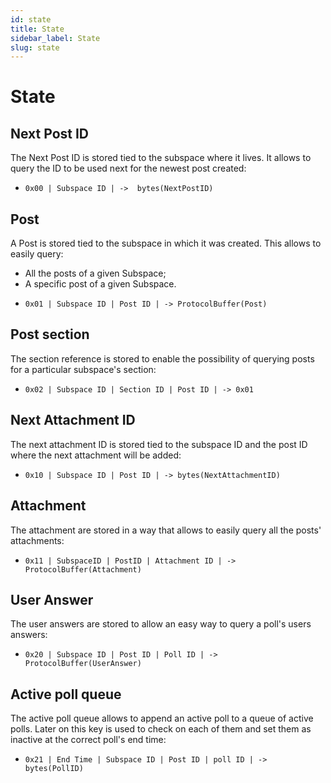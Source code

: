 ```yaml
---
id: state
title: State
sidebar_label: State
slug: state
---
```


# State

## Next Post ID
The Next Post ID is stored tied to the subspace where it lives. It allows to query the ID to be used next for the newest
post created:

* `0x00 | Subspace ID | ->  bytes(NextPostID)`

## Post
A Post is stored tied to the subspace in which it was created. This allows to easily query:
- All the posts of a given Subspace;
- A specific post of a given Subspace.

* `0x01 | Subspace ID | Post ID | -> ProtocolBuffer(Post)` 

## Post section
The section reference is stored to enable the possibility of querying posts for a particular subspace's section:

* `0x02 | Subspace ID | Section ID | Post ID | -> 0x01`

## Next Attachment ID
The next attachment ID is stored tied to the subspace ID and the post ID where the next attachment will be added:

* `0x10 | Subspace ID | Post ID | -> bytes(NextAttachmentID)`

## Attachment
The attachment are stored in a way that allows to easily query all the posts' attachments:

* `0x11 | SubspaceID | PostID | Attachment ID | -> ProtocolBuffer(Attachment)`

## User Answer
The user answers are stored to allow an easy way to query a poll's users answers:

* `0x20 | Subspace ID | Post ID | Poll ID | -> ProtocolBuffer(UserAnswer)`

## Active poll queue 
The active poll queue allows to append an active poll to a queue of active polls.
Later on this key is used to check on each of them and set them as inactive at the correct poll's end time:

* `0x21 | End Time | Subspace ID | Post ID | poll ID | -> bytes(PollID)`